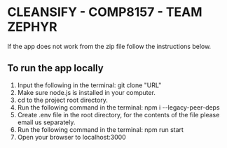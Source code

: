 # CLEANSIFY - COMP8157 - TEAM ZEPHYR

If the app does not work from the zip file follow the instructions below.

## To run the app locally

1. Input the following in the terminal: git clone "URL"
2. Make sure node.js is installed in your computer.
3. cd to the project root directory.
4. Run the following command in the terminal: npm i --legacy-peer-deps
5. Create .env file in the root directory, for the contents of the file please email us separately.
6. Run the following command in the terminal: npm run start
7. Open your browser to localhost:3000
